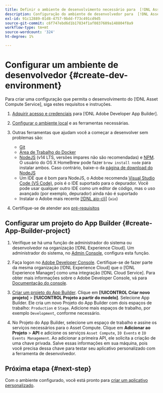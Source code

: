 ```yaml
---
title: Definir o ambiente de desenvolvimento necessário para  [!DNL Asset Compute Service]
description: Configuração do ambiente de desenvolvedor para  [!DNL Asset Compute Service]  para começar a criar e testar o código personalizado.
exl-id: 91c12889-01d8-4757-9bdd-f73c491cd9d5
source-git-commit: c6f747ebd6d1b17834f1af0837609a148804f8a9
workflow-type: tm+mt
source-wordcount: '324'
ht-degree: 1%

---
```


# Configurar um ambiente de desenvolvedor {#create-dev-environment}

Para criar uma configuração que permita o desenvolvimento do [!DNL Asset Compute Service], siga estes requisitos e instruções.

1. [Adquirir acesso e credenciais](https://developer.adobe.com/app-builder/docs/getting_started/#acquire-access-and-credentials) para [!DNL Adobe Developer App Builder].

1. [Configurar o ambiente local](https://developer.adobe.com/app-builder/docs/getting_started/#local-environment-set-up) e as ferramentas necessárias.

1. Outras ferramentas que ajudam você a começar a desenvolver sem problemas são:

   * [Git](https://git-scm.com/)
   * [Área de Trabalho do Docker](https://www.docker.com/get-started)
   * [NodeJS](https://nodejs.org) (v14 LTS, versões ímpares não são recomendadas) e [NPM](https://www.npmjs.com). O usuário do OS X HomeBrew pode fazer `brew install node` para instalar ambos. Caso contrário, baixe-o da [página de download do NodeJS](https://nodejs.org/en/)
   * Um IDE que é bom para NodeJS, o Adobe recomenda [Visual Studio Code (VS Code)](https://code.visualstudio.com), pois é o IDE suportado para o depurador. Você pode usar qualquer outro IDE como um editor de código, mas o uso avançado (por exemplo, depurador) ainda não é suportado
   * Instalar o Adobe mais recente [[!DNL aio-cli]](https://github.com/adobe/aio-cli) (`aio`)
   <!-- - install using `npm install -g @adobe/aio-cli@7.1.0` -->

1. Certifique-se de atender aos [pré-requisitos](/help/using/understand-extensibility.md#prerequisites-and-provisioning)

<!--
>[!NOTE]
>
>For now, use [!DNL Adobe I/O] CLI v7.1.0 of and do not use [!DNL Adobe I/O] CLI v8.
-->

## Configurar um projeto do App Builder {#create-App-Builder-project}

1. Verifique se há uma função de administrador do sistema ou desenvolvedor na organização [!DNL Experience Cloud]. Um administrador do sistema, no [Admin Console](https://adminconsole.adobe.com/overview), configura esta função.

1. Faça logon no [Adobe Developer Console](https://developer.adobe.com/console/user/servicesandapis). Certifique-se de fazer parte da mesma organização [!DNL Experience Cloud] que o [!DNL Experience Manager] como uma integração [!DNL Cloud Service]. Para obter mais informações sobre o Adobe Developer Console, vá para [Documentação do console](https://developer.adobe.com/developer-console/docs/guides/).

1. [Criar um projeto do App Builder](https://developer.adobe.com/app-builder/docs/getting_started/first_app/). Clique em **[!UICONTROL Criar novo projeto]** > **[!UICONTROL Projeto a partir do modelo]**. Selecione App Builder. Ele cria um novo Projeto do App Builder com dois espaços de trabalho: `Production` e `Stage`. Adicione mais espaços de trabalho, por exemplo `Development`, conforme necessário.

1. No Projeto do App Builder, selecione um espaço de trabalho e assine os serviços necessários para o Asset Compute. Clique em **Adicionar ao Projeto** > **API** e adicione os serviços `Asset Compute`, `IO Events` e `IO Events Management`. Ao adicionar a primeira API, ele solicita a criação de uma chave privada. Salve essas informações em sua máquina, pois você precisa dessa chave para testar seu aplicativo personalizado com a ferramenta de desenvolvedor.

## Próxima etapa {#next-step}

Com o ambiente configurado, você está pronto para [criar um aplicativo personalizado](develop-custom-application.md).

<!-- More ideas:
 
* Any steps in the beginning that lead to gotchas later should be called out for caution? For example,
  * don't change some defaults initially
  * know risks when deviating from standard path
  * naming conventions to follow
  * Retrieve and format credentials (YAML file details)

TBD: When aio-cli v8 bugs are resolved, update the AIO CLI install command to remove v7.x reference and instruct users to use the latest version. See CQDOC-18346.

-->
